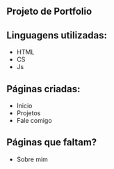 ## Projeto de Portfolio

## Linguagens utilizadas:
- HTML 
- CS
- Js

## Páginas criadas:
-  Inicio
-  Projetos
-  Fale comigo


## Páginas que faltam?
- Sobre mim
